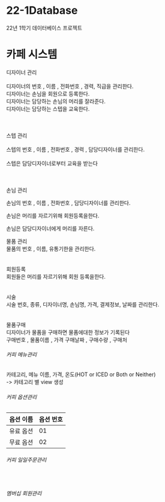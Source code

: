 # 22-1Database
22년 1학기 데이터베이스 프로젝트

<h1>카페 시스템</h1>
디자이너 관리<br>
<br>
디자이너의 번호 , 이름 , 전화번호 , 경력, 직급을 관리한다.<br>
디자이너는 손님을 회원으로 등록한다.<br>
디자이너는 담당하는 손님의 머리를 잘라준다.<br>
디자이너는 담당하는 스텝을 교육한다.<br>
<br>
<br>
<br>
스텝 관리<br>
<br>
스텝의 번호 , 이름 , 전화번호 , 경력 , 담당디자이너를 관리한다.<br>
<br>
스텝은 담당디자이너로부터 교육을 받는다<br>
<br>
<br>
<br>
손님 관리<br>

손님의 번호 , 이름 , 전화번호 , 담당디자이너를 관리한다.

손님은 머리를 자르기위해 회원등록을한다.

손님은 담당디자이너에게 머리를 자른다.

 

물품 관리<br>
물품의 번호 , 이름, 유통기한을 관리한다.<br>
<br>
<br>
회원등록<br>
회원들은 머리를 자르기위해 회원 등록을한다.<br>
<br>
<br>
시술<br>
시술 번호, 종류, 디자이너명, 손님명, 가격, 결제정보, 날짜를 관리한다.<br>
<br>
<br>
물품구매<br>
디자이너가 물품을 구매하면 물품에대한 정보가 기록된다<br>
구매번호 , 물품이름 , 가격 구매날짜 , 구매수량 , 구매처<br>

<h6>커피 메뉴관리</h6>
<h7>카테고리, 메뉴 이름, 가격, 온도(HOT or ICED or Both or Neither)</h7><br>
-> 카테고리 별 view 생성<br>

<h6>커피 옵션관리</h6>
<table>
  <thead>
    <th>옵션 이름</th>
    <th>옵션 번호</th>
  </thead>
  <tbody>
    <tr>
      <td>유료 옵션</td>
      <td>01</td>
    </tr>
    <tr>
      <td>무료 옵션</td>
      <td>02</td>
    </tr>
  </tbody>
</table>

<h6>커피 일일주문관리</h6><br>
<h6>멤버십 회원관리</h6><br>
